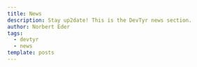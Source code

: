 ```yaml
---
title: News
description: Stay up2date! This is the DevTyr news section.
author: Norbert Eder
tags:
  - devtyr
  - news
template: posts
---
```


